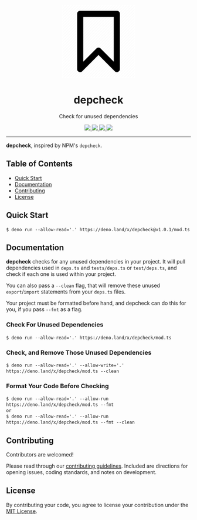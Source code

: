 <p align="center">
  <img height="200" src="./logo.png" alt="depcheck logo">
  <h1 align="center">depcheck</h1>
</p>
<p align="center">Check for unused dependencies</p>
<p align="center">
  <a href="https://github.com/ebebbington/depcheck/releases">
    <img src="https://img.shields.io/github/release/ebebbington/depcheck.svg?color=bright_green&label=latest">
  </a>
  <a href="https://github.com/ebebbington/depcheck/actions">
    <img src="https://img.shields.io/github/workflow/status/ebebbington/depcheck/master?label=tests">
  </a>
  <a href="https://github.com/ebebbington/depcheck/actions">
    <img src="https://img.shields.io/github/workflow/status/ebebbington/depcheck/CodeQL?label=CodeQL">
  </a>
  <a href="https://sonarcloud.io/dashboard?id=ebebbington_depcheck">
    <img src="https://sonarcloud.io/api/project_badges/measure?project=ebebbington_depcheck&metric=alert_status">
  </a>
</p>

---

**depcheck**, inspired by NPM's `depcheck`.

## Table of Contents

- [Quick Start](#quick-start)
- [Documentation](#documentation)
- [Contributing](#contributing)
- [License](#license)

## Quick Start

```
$ deno run --allow-read='.' https://deno.land/x/depcheck@v1.0.1/mod.ts
```

## Documentation

**depcheck** checks for any unused dependencies in your project. It will pull
dependencies used in `deps.ts` and `tests/deps.ts` or `test/deps.ts`, and check
if each one is used within your project.

You can also pass a `--clean` flag, that will remove these unused
`export`/`import` statements from your `deps.ts` files.

Your project must be formatted before hand, and depcheck can do this for you, if
you pass `--fmt` as a flag.

### Check For Unused Dependencies

```
$ deno run --allow-read='.' https://deno.land/x/depcheck/mod.ts
```

### Check, and Remove Those Unused Dependencies

```
$ deno run --allow-read='.' --allow-write='.' https://deno.land/x/depcheck/mod.ts --clean
```

### Format Your Code Before Checking

```
$ deno run --allow-read='.' --allow-run https://deno.land/x/depcheck/mod.ts --fmt
or
$ deno run --allow-read='.' --allow-run https://deno.land/x/depcheck/mod.ts --fmt --clean
```

## Contributing

Contributors are welcomed!

Please read through our [contributing guidelines](./.github/CONTRIBUTING.md).
Included are directions for opening issues, coding standards, and notes on
development.

## License

By contributing your code, you agree to license your contribution under the
[MIT License](./LICENSE).
